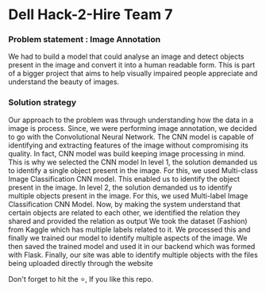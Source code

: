 # Dell Hack-2-Hire Team 7

### Problem statement : Image Annotation

We had to build a model that could analyse an image and detect objects present in the
image and convert it into a human readable form.
This is part of a bigger project that aims to help visually impaired people appreciate and
understand the beauty of images.

### Solution strategy
Our approach to the problem was through understanding how the data in a image is
process. Since, we were performing image annotation, we decided to go with the
Convolutional Neural Network. The CNN model is capable of identifying and extracting
features of the image without compromising its quality. In fact, CNN model was build
keeping image processing in mind. This is why we selected the CNN model
In level 1, the solution demanded us to identify a single object present in the image.
For this, we used Multi-class Image Classification CNN model. This enabled us to identify the
object present in the image. In level 2, the solution demanded us to identify multiple objects
present in the image. For this, we used Multi-label Image Classification CNN Model. Now, by
making the system understand that certain objects are related to each other, we identified
the relation they shared and provided the relation as output
We took the dataset (Fashion) from Kaggle which has multiple labels related to it.
We processed this and finally we trained our model to identify multiple aspects of the
image. We then saved the trained model and used it in our backend which was formed with
Flask. Finally, our site was able to identify multiple objects with the files being uploaded
directly through the website

Don't forget to hit the :star:, If you like this repo.

